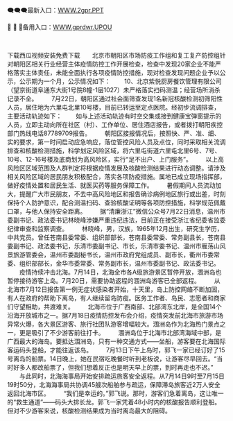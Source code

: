 <p>
	🗨🗨🗨最新入口：<a href="http://www.baidu.com/link?url=6MA2SWnO3Raqke39an_0PUxosM6ZrUGzi1BN9tNnlPW&wd">WWW.2gpr.PPT</a> 
	<p>
		🔴
🔴
🔴备用入口：<a href="http://www.baidu.com/link?url=6MA2SWnO3Raqke39an_0PUxosM6ZrUGzi1BN9tNnlPW&wd">WWW.gprdwr.UPOU</a> 
	</p>
	<p>
		<br />
	</p>
	<p>
		下载西瓜视频安装免费下载　　北京市朝阳区市场防疫工作组和复工复产防控组针对朝阳区相关行业经营主体疫情防控工作开展检查，检查中发现20家企业不能严格落实主体责任，未能全面执行各项疫情防控措施，现对检查发现问题企业予以公示，公示期为一个月，公示情况如下：
　　10、北京紫悦厨房餐饮管理有限公司（望京街道阜通东大街1号院8幢-1层1027）未严格落实扫码测温；经营场所消杀记录不全。
　　7月22日，朝阳区通过社会面筛查发现1名新冠核酸检测初筛阳性人员，居住地为六里屯北里10号楼，目前已转运至定点医院。经初步流调排查，主要活动轨迹如下：
　　如与上述活动轨迹有时空交集或接到健康宝弹窗提示的人员，立即主动向所在社区（村）、工作单位、居住酒店报告，或者拨打朝阳疾控部门热线电话87789709报告。
　　朝阳区接报情况后，按照快、严、准、细、实的要求，第一时间启动应急响应，落位管控风险人员及点位，同时采取相关流调排查和核酸检测措施，科学划定风险区域，将六里屯街道六里屯北里6号、7号、10号、12-16号楼及底商划为高风险区，实行“足不出户、上门服务”。
　　以上高风险区区域范围及人群判定将根据疫情发展及核酸检测结果进行动态调整。请涉及相关风险区域的居民朋友积极配合，落实各项防疫措施。属地已成立现场指挥部，做好疫情处置和居民生活、就医买药等服务保障工作。
　　暑假期间人员流动加大，提醒广大市民朋友，不去中高风险地区和报告确诊病例地区旅行或出差，时刻保持个人防护意识，配合测温扫码、查验核酸证明等各项防控措施，科学规范佩戴口罩，与他人保持安全距离。
　　据“清廉浙江”微信公众号7月22日消息，温州市委副书记、政法委书记林晓峰涉嫌严重违纪违法，目前正在接受浙江省纪委省监委纪律审查和监察调查。
　　林晓峰，男，汉族，1965年12月出生，研究生学历，中共党员。曾任苍南县委常委、组织部部长，苍南县委常委、常务副县长，苍南县委副书记、政法委书记，乐清市委副书记、市长，乐清市委书记、温州市雁荡山风景旅游管委会，温州市委副秘书长，温州市政府党组成员、副市长，衢州市委常委、组织部部长，金华市委常委、常务副市长，温州市委副书记、政法委书记。
　　疫情持续冲击北海。7月14日，北海全市各A级旅游景区暂停开放，涠洲岛也暂停接待游客上岛。7月20日，需要协助返程的涠洲岛游客已全部返程。
　　从北海市7月12日报告第一例无症状感染者开始，十天里，岛上防控网络不断加固，有人在政府的帮助下离岛，有人继续留岛防疫。医务工作者、岛民、志愿者和商家们守望相助，共渡难关。
　　北海市位于广西南部、北部湾东北岸，是全国14个沿海开放城市之一。据7月18日疫情防控发布会介绍，疫情突发前北海市旅游市场异常火爆，各大景区游客、旅行社团队游客增幅较大。涠洲岛作为北海热门景点之一，更是吸引了不少游客前往打卡。
　　涠洲岛位于北海市北部湾海域中部，是广西最大的海岛。要抵达涠洲岛，只有一种交通方式——坐船，游客要在北海国际客运码头登船，才能往返该岛。
　　7月13日下午上岛时，郭飞一家已经订好了15号离岛的船票。14日晚上，她在民宿吃晚餐时听到老板说，让游客尽早回去。“当时好多人都改船票了，但我们想着反正也是明天早上的票，到时再走也不迟。”
　　与此同时，北海海事局开始安排疏运旅客安全返程。从7月14日9时至7月15日19时50分，北海海事局共协调45艘次船舶参与疏运，保障滞岛旅客近2万人安全返回北海市区。
　　“我们是幸运的。”郭飞说。那时，游客们急着离岛，这让唯一的“救生通道”——码头大排长龙。郭飞一家凭着48小时内的核酸报告顺利登船。但对不少游客来说，核酸检测结果成为当时离岛最大的阻碍。
	</p>
